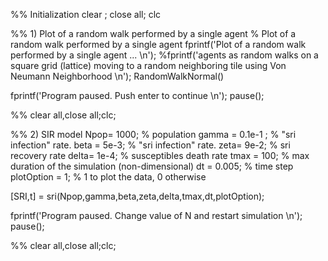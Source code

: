 %% Initialization
clear ; close all; clc

%% 1) Plot of a random walk performed by a single agent
% Plot of a random walk performed by a single agent 
fprintf('Plot of a random walk performed by a single agent ... \n');
%fprintf('agents as random walks on a square grid (lattice) moving to a random neighboring tile using Von Neumann Neighborhood \n');
RandomWalkNormal()

fprintf('Program paused. Push enter to continue \n');
pause();

%% 
clear all,close all;clc;


%% 2) SIR model
Npop= 1000; % population
gamma = 0.1e-1 ; %  "sri infection" rate.
beta = 5e-3; % "sri infection" rate.
zeta= 9e-2; % sri recovery rate
delta= 1e-4; % susceptibles death rate
tmax = 100; % max duration of the simulation (non-dimensional)
dt = 0.005; % time step
plotOption = 1; % 1 to plot the data, 0 otherwise


[SRI,t] = sri(Npop,gamma,beta,zeta,delta,tmax,dt,plotOption);

fprintf('Program paused. Change value of N and restart simulation \n');
pause();

%% 
clear all,close all;clc;


